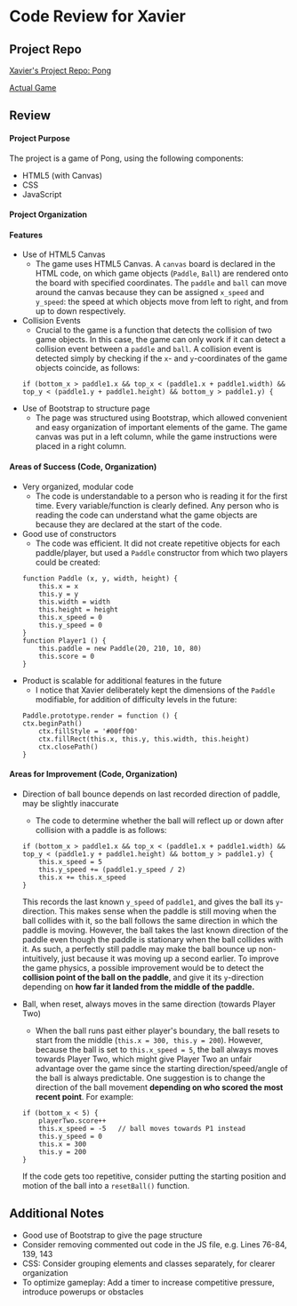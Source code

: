 # Code Review for Xavier

## Project Repo

[Xavier's Project Repo: Pong](https://github.com/random-9/wdi-project-1-random-9)

[Actual Game](https://random-9.github.io/wdi-project-1-random-9/)

## Review

#### Project Purpose

The project is a game of Pong, using the following components:
* HTML5 (with Canvas)
* CSS
* JavaScript

#### Project Organization

#### Features

* Use of HTML5 Canvas
  * The game uses HTML5 Canvas. A `canvas` board is declared in the HTML code, on which game objects (`Paddle`, `Ball`) are rendered onto the board with specified coordinates. The `paddle` and `ball` can move around the canvas because they can be assigned `x_speed` and `y_speed`: the speed at which objects move from left to right, and from up to down respectively.
* Collision Events
  * Crucial to the game is a function that detects the collision of two game objects. In this case, the game can only work if it can detect a collision event between a `paddle` and `ball`. A collision event is detected simply by checking if the `x`- and `y`-coordinates of the game objects coincide, as follows:
  ```
  if (bottom_x > paddle1.x && top_x < (paddle1.x + paddle1.width) && top_y < (paddle1.y + paddle1.height) && bottom_y > paddle1.y) {
  ```
* Use of Bootstrap to structure page
  * The page was structured using Bootstrap, which allowed convenient and easy organization of important elements of the game. The game canvas was put in a left column, while the game instructions were placed in a right column.

#### Areas of Success (Code, Organization)

* Very organized, modular code
  * The code is understandable to a person who is reading it for the first time. Every variable/function is clearly defined. Any person who is reading the code can understand what the game objects are because they are declared at the start of the code.
* Good use of constructors
  * The code was efficient. It did not create repetitive objects for each paddle/player, but used a `Paddle` constructor from which two players could be created:
  ```
  function Paddle (x, y, width, height) {
      this.x = x
      this.y = y
      this.width = width
      this.height = height
      this.x_speed = 0
      this.y_speed = 0
  }
  function Player1 () {
      this.paddle = new Paddle(20, 210, 10, 80)
      this.score = 0
  }
  ```
* Product is scalable for additional features in the future
  * I notice that Xavier deliberately kept the dimensions of the `Paddle` modifiable, for addition of difficulty levels in the future:
  ```
  Paddle.prototype.render = function () {
  ctx.beginPath()
      ctx.fillStyle = '#00ff00'
      ctx.fillRect(this.x, this.y, this.width, this.height)
      ctx.closePath()
  }
  ```

#### Areas for Improvement (Code, Organization)

* Direction of ball bounce depends on last recorded direction of paddle, may be slightly inaccurate
  * The code to determine whether the ball will reflect up or down after collision with a paddle is as follows:
  ```
  if (bottom_x > paddle1.x && top_x < (paddle1.x + paddle1.width) && top_y < (paddle1.y + paddle1.height) && bottom_y > paddle1.y) {
      this.x_speed = 5
      this.y_speed += (paddle1.y_speed / 2)
      this.x += this.x_speed
  }
  ```
  This records the last known `y_speed` of `paddle1`, and gives the ball its `y`-direction. This makes sense when the paddle is still moving when the ball collides with it, so the ball follows the same direction in which the paddle is moving. However, the ball takes the last known direction of the paddle even though the paddle is stationary when the ball collides with it. As such, a perfectly still paddle may make the ball bounce up non-intuitively, just because it was moving up a second earlier. To improve the game physics, a possible improvement would be to detect the **collision point of the ball on the paddle**, and give it its `y`-direction depending on **how far it landed from the middle of the paddle.**


* Ball, when reset, always moves in the same direction (towards Player Two)
  * When the ball runs past either player's boundary, the ball resets to start from the middle (`this.x = 300, this.y = 200`). However, because the ball is set to `this.x_speed = 5`, the ball always moves towards Player Two, which might give Player Two an unfair advantage over the game since the starting direction/speed/angle of the ball is always predictable. One suggestion is to change the direction of the ball movement **depending on who scored the most recent point**. For example:
  ```
  if (bottom_x < 5) {
      playerTwo.score++
      this.x_speed = -5   // ball moves towards P1 instead
      this.y_speed = 0
      this.x = 300
      this.y = 200
  }
  ```
  If the code gets too repetitive, consider putting the starting position and motion of the ball into a `resetBall()` function.

## Additional Notes
* Good use of Bootstrap to give the page structure
* Consider removing commented out code in the JS file, e.g. Lines 76-84, 139, 143
* CSS: Consider grouping elements and classes separately, for clearer organization
* To optimize gameplay: Add a timer to increase competitive pressure, introduce powerups or obstacles
